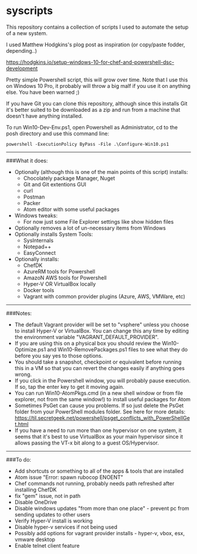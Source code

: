 # syscripts

This repository contains a collection of scripts I used to automate the setup of a new system.

I  used Matthew Hodgkins's plog post as inspiration (or copy/paste fodder, depending..)

https://hodgkins.io/setup-windows-10-for-chef-and-powershell-dsc-development


Pretty simple Powershell script, this will grow over time. Note that I use this on Windows 10 Pro, it probably will throw a big malf if you use it on anything else.  You have been warned ;)

If you have Git you can clone this repository, although since this installs Git it's better suited to be downloaded as a zip and run from a machine that doesn't have anything installed.

To run Win10-Dev-Env.ps1, open Powershell as Administrator, cd to the posh directory and use this command line:

`powershell -ExecutionPolicy ByPass -File .\Configure-Win10.ps1`

---

###What it does:
- Optionally (although this is one of the main points of this script) installs:
  * Chocolately package Manager, Nuget
  * Git and Git extentions GUI
  * curl
  * Postman
  * Packer
  * Atom editor with some useful packages
- Windows tweaks:
  * For now just some File Explorer settings like show hidden files
- Optionally removes a lot of un-necessary items from Windows
- Optionally installs System Tools:
  * SysInternals
  * Notepad++
  * EasyConnect
- Optionally installs:
  * ChefDK
  * AzureRM tools for Powershell
  * AmazoN AWS tools for Powershell
  * Hyper-V OR VirtualBox locally
  * Docker tools
  * Vagrant with common provider plugins (Azure, AWS, VMWare, etc)

---

###Notes:
- The default Vagrant provider will be set to "vsphere" unless you choose to install Hyper-V or VirtualBox.  You can change this any time by editing the environment variable "VAGRANT_DEFAULT_PROVIDER".
- If you are using this on a physical box you should review the Win10-Optimize.ps1 and Win10-RemovePackages.ps1 files to see what they do before you say yes to those options.
- You should take a snapshot, checkpoint or equivalent before running this in a VM so that you can revert the changes easily if anything goes wrong.
- If you click in the Powershell window, you will probably pause execution.  If so, tap the enter key to get it moving again.
- You can run Win10-AtomPkgs.cmd (in a new shell window or from file explorer, not from the same window!) to install useful packages for Atom
- Sometimes PsGet can cause you problems.  If so just delete the PsGet folder from your PowerShell modules folder.  See here for more details: https://til.secretgeek.net/powershell/psget_conflicts_with_PowerShellGet.html
- If you have a need to run more than one hypervisor on one system, it seems that it's best to use VirtualBox as your main hypervisor since it allows passing the VT-x bit along to a guest OS/Hypervisor.
---

###To do:
- Add shortcuts or something to all of the apps & tools that are installed
- Atom issue "Error: spawn rubocop ENOENT"
- Chef commands not running, probably needs path refreshed after installing ChefDK
- fix "gem" issue, not in path
- Disable OneDrive
- Disable windows updates "from more than one place" - prevent pc from sending updates to other users
- Verify Hyper-V install is working
- Disable hyper-v services if not being used
- Possibly add options for vagrant provider installs - hyper-v, vbox, esx, vmware desktop
- Enable telnet client feature
